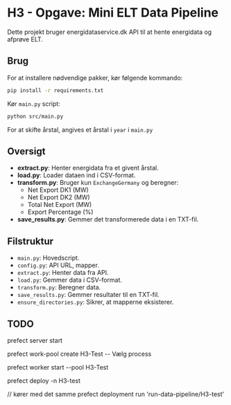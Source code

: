 # H3 - Opgave: Mini ELT Data Pipeline

Dette projekt bruger energidataservice.dk API til at hente energidata og afprøve ELT.

## Brug

For at installere nødvendige pakker, kør følgende kommando:

```sh
pip install -r requirements.txt
```

Kør `main.py` script:

```sh
python src/main.py
```

For at skifte årstal, angives et årstal i `year` i `main.py`

## Oversigt

- **extract.py**: Henter energidata fra et givent årstal.
- **load.py**: Loader dataen ind i CSV-format.
- **transform.py**: Bruger kun `ExchangeGermany` og beregner:
  - Net Export DK1 (MW)
  - Net Export DK2 (MW)
  - Total Net Export (MW)
  - Export Percentage (%)
- **save_results.py**: Gemmer det transformerede data i en TXT-fil.

## Filstruktur

- `main.py`: Hovedscript.
- `config.py`: API URL, mapper.
- `extract.py`: Henter data fra API.
- `load.py`: Gemmer data i CSV-format.
- `transform.py`: Beregner data.
- `save_results.py`: Gemmer resultater til en TXT-fil.
- `ensure_directories.py`: Sikrer, at mapperne eksisterer.




## TODO

prefect server start


prefect work-pool create H3-Test 
-- Vælg process

prefect worker start --pool H3-Test

prefect deploy -n H3-test


// kører med det samme
prefect deployment run 'run-data-pipeline/H3-test'

